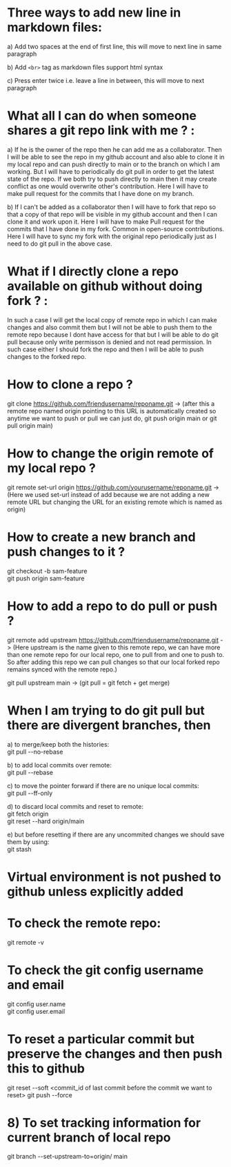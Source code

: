 # Three ways to add new line in markdown files:  
   a) Add two spaces at the end of first line, this will move to next line in same paragraph
   
   b) Add `<br>` tag as markdown files support html syntax<br>
   
   c) Press enter twice i.e. leave a line in between, this will move to next paragraph

# What all I can do when someone shares a git repo link with me ? : 
a) If he is the owner of the repo then he can add me as a collaborator. Then I will be able to see the repo in my github account and also able to clone it in my local repo and can push directly to main or to the branch on which I am working. But I will have to periodically do git pull in order to get the latest state of the repo. If we both try to push directly to main then it may create conflict as one would overwrite other's contribution. Here I will have to make pull request for the commits that I have done on my branch.  

b) If I can't be added as a collaborator then I will have to fork that repo so that a copy of that repo will be visible in my github account and then I can clone it and work upon it. Here I will have to make Pull request for the commits that I have done in my fork. Common in open-source contributions. Here I will have to sync my fork with the original repo periodically just as I need to do git pull in the above case. 

# What if I directly clone a repo available on github without doing fork ? :
In such a case I will get the local copy of remote repo in which I can make changes and also commit them but I will not be able to push them to the remote repo because I dont have access for that but I will be able to do git pull because only write permisson is denied and not read permission. In such case either I should fork the repo and then I will be able to push changes to the forked repo.

# How to clone a repo ?  
git clone https://github.com/friendusername/reponame.git -> (after this a remote repo named origin pointing to this URL is automatically created so anytime we want to push or pull we can just do, git push origin main or git pull origin main)

# How to change the origin remote of my local repo ?
git remote set-url origin https://github.com/yourusername/reponame.git -> (Here we used set-url instead of add because we are not adding a new remote URL but changing the URL for an existing remote which is named as origin)

# How to create a new branch and push changes to it ?
git checkout -b sam-feature  
git push origin sam-feature

# How to add a repo to do pull or push ?
git remote add upstream https://github.com/friendusername/reponame.git -> (Here upstream is the name given to this remote repo, we can have more than one remote repo for our local repo, one to pull from and one to push to. So after adding this repo we can pull changes so that our local forked repo remains synced with the remote repo.)  

git pull upstream main -> (git pull = git fetch + get merge)

# When I am trying to do git pull but there are divergent branches, then  
   a) to merge/keep both the histories:  
   git pull --no-rebase
   
   b) to add local commits over remote:  
   git pull --rebase
   
   c) to move the pointer forward if there are no unique local commits:  
   git pull --ff-only
   
   d) to discard local commits and reset to remote:  
   git fetch origin  
   git reset --hard origin/main
   
   e) but before resetting if there are any uncommited changes we should save them by using:  
   git stash


# Virtual environment is not pushed to github unless explicitly added

# To check the remote repo:  
   git remote -v

# To check the git config username and email  
   git config user.name  
   git config user.email

# To reset a particular commit but preserve the changes and then push this to github
   git reset --soft <commit_id of last commit before the commit we want to reset>
   git push --force

# 8) To set tracking information for current branch of local repo
   git branch --set-upstream-to=origin/<branch> main
